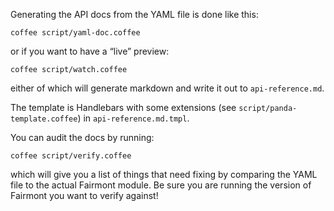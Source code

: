 Generating the API docs from the YAML file is done like this:

```
coffee script/yaml-doc.coffee
```

or if you want to have a “live” preview:

```
coffee script/watch.coffee
```

either of which will generate markdown and write it out to `api-reference.md`.

The template is Handlebars with some extensions
(see `script/panda-template.coffee`) in `api-reference.md.tmpl`.

You can audit the docs by running:

```
coffee script/verify.coffee
```

which will give you a list of things that need fixing
by comparing the YAML file to the actual Fairmont module.
Be sure you are running the version of Fairmont you want
to verify against!
